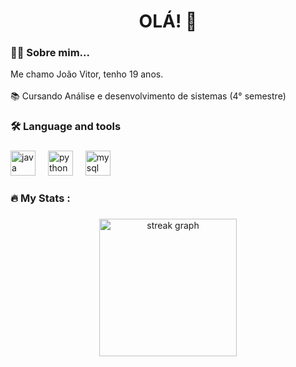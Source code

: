 <h1 align="center">OLÁ! 👋</h1>

###

<h3 align="left">👩‍💻  Sobre mim...</h3>

<p align="left">Me chamo João Vitor, tenho 19 anos. <br><br>📚 Cursando Análise e desenvolvimento de sistemas (4° semestre)<br></p>

###

<h3 align="left">🛠 Language and tools</h3>

###

<div align="left">
  <img src="https://cdn.jsdelivr.net/gh/devicons/devicon/icons/java/java-original.svg" height="40" alt="java logo"  />
  <img width="12" />
  <img src="https://cdn.jsdelivr.net/gh/devicons/devicon/icons/python/python-original.svg" height="40" alt="python logo"  />
  <img width="12" />
  <img src="https://cdn.jsdelivr.net/gh/devicons/devicon/icons/mysql/mysql-original.svg" height="40" alt="mysql logo"  />
</div>

###

<h3 align="left">🔥   My Stats :</h3>

###

<div align="center">
  <img src="https://streak-stats.demolab.com?user=joaocastro2&locale=en&mode=daily&theme=dark&hide_border=false&border_radius=5&order=3" height="220" alt="streak graph"  />
</div>

###
